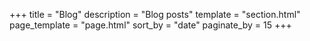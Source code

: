 +++
title = "Blog"
description = "Blog posts"
template = "section.html"
page_template = "page.html"
sort_by = "date" 
paginate_by = 15
+++

